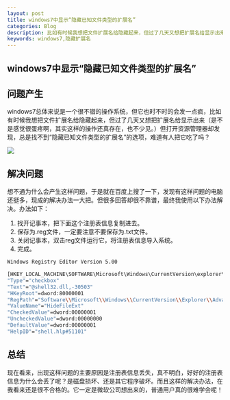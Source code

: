 ```yaml
---
layout: post
title: windows7中显示“隐藏已知文件类型的扩展名”
categories: Blog
description: 比如有时候我想把文件扩展名给隐藏起来，但过了几天又想把扩展名给显示出来（是不是感觉很蛋疼啊，其实这样的操作还真存在，也不少见。）但打开资源管理器却发现，总是找不到“隐藏已知文件类型的扩展名”的选项，难道有人把它吃了吗？
keywords: windows7,隐藏扩展名
---
```


## windows7中显示“隐藏已知文件类型的扩展名”

## 问题产生
windows7总体来说是一个很不错的操作系统，但它也时不时的会发一点疯，比如有时候我想把文件扩展名给隐藏起来，但过了几天又想把扩展名给显示出来（是不是感觉很蛋疼啊，其实这样的操作还真存在，也不少见。）但打开资源管理器却发现，总是找不到“隐藏已知文件类型的扩展名”的选项，难道有人把它吃了吗？

![](/images/posts/3.jpg)


## 解决问题
想不通为什么会产生这样问题，于是就在百度上搜了一下，发现有这样问题的电脑还挺多，现成的解决办法一大把。但很多回答却很不靠谱，最终我使用以下办法解决。办法如下：
1. 找开记事本，把下面这个注册表信息复制进去。
2. 保存为.reg文件，一定要注意不要保存为.txt文件。
3. 关闭记事本，双击reg文件运行它，将注册表信息导入系统。
4. 完成。

```bash
Windows Registry Editor Version 5.00

[HKEY_LOCAL_MACHINE\SOFTWARE\Microsoft\Windows\CurrentVersion\explorer\Advanced\Folder\'HideFileExt]
"Type"="checkbox"
"Text"="@shell32.dll,-30503"
"HKeyRoot"=dword:80000001
"RegPath"="Software\\Microsoft\\Windows\\CurrentVersion\\Explorer\\Advanced"
"ValueName"="HideFileExt"
"CheckedValue"=dword:00000001
"UncheckedValue"=dword:00000000
"DefaultValue"=dword:00000001
"HelpID"="shell.hlp#51101"
```

## 总结
现在看来，出现这样问题的主要原因是注册表信息丢失，真不明白，好好的注册表信息为什么会丢了呢？是磁盘损坏、还是其它程序破坏。而且这样的解决办法，在我看来还是很不合格的。它一定是微软公司想出来的，普通用户真的很难学会呢！